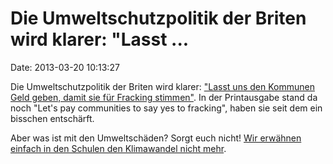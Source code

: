 Die Umweltschutzpolitik der Briten wird klarer: \"Lasst \...
============================================================

Date: 2013-03-20 10:13:27

Die Umweltschutzpolitik der Briten wird klarer: [\"Lasst uns den
Kommunen Geld geben, damit sie für Fracking
stimmen\"](http://www.guardian.co.uk/environment/2013/mar/18/fracking-communities-incentives-minister).
In der Printausgabe stand da noch \"Let\'s pay communities to say yes to
fracking\", haben sie seit dem ein bisschen entschärft.

Aber was ist mit den Umweltschäden? Sorgt euch nicht! [Wir erwähnen
einfach in den Schulen den Klimawandel nicht
mehr](http://www.guardian.co.uk/environment/2013/mar/18/climate-change-schools-backlash).
